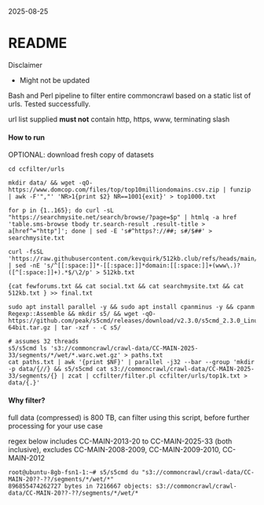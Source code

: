 2025-08-25

# README

Disclaimer
 - Might not be updated

Bash and Perl pipeline to filter entire commoncrawl based on a static list of urls. Tested successfully.

url list supplied **must not** contain http, https, www, terminating slash

#### How to run

OPTIONAL: download fresh copy of datasets
```
cd ccfilter/urls

mkdir data/ && wget -qO- https://www.domcop.com/files/top/top10milliondomains.csv.zip | funzip | awk -F'","' 'NR>1{print $2} NR==1001{exit}' > top1000.txt

for p in {1..165}; do curl -sL "https://searchmysite.net/search/browse/?page=$p" | htmlq -a href 'table.sms-browse tbody tr.search-result .result-title > a[href^="http"]'; done | sed -E 's#^https?://##; s#/$##' > searchmysite.txt

curl -fsSL 'https://raw.githubusercontent.com/kevquirk/512kb.club/refs/heads/main/_data/sites.yml' | sed -nE 's/^[[:space:]]*-[[:space:]]*domain:[[:space:]]+(www\.)?([^[:space:]]+).*$/\2/p' > 512kb.txt

{cat fewforums.txt && cat social.txt && cat searchmysite.txt && cat 512kb.txt } >> final.txt
```

```
sudo apt install parallel -y && sudo apt install cpanminus -y && cpanm Regexp::Assemble && mkdir s5/ && wget -qO- https://github.com/peak/s5cmd/releases/download/v2.3.0/s5cmd_2.3.0_Linux-64bit.tar.gz | tar -xzf - -C s5/

# assumes 32 threads
s5/s5cmd ls 's3://commoncrawl/crawl-data/CC-MAIN-2025-33/segments/*/wet/*.warc.wet.gz' > paths.txt
cat paths.txt | awk '{print $NF}' | parallel -j32 --bar --group 'mkdir -p data/{//} && s5/s5cmd cat s3://commoncrawl/crawl-data/CC-MAIN-2025-33/segments/{} | zcat | ccfilter/filter.pl ccfilter/urls/top1k.txt > data/{.}'
```

#### Why filter?

full data (compressed) is 800 TB, can filter using this script, before further processing for your use case

regex below includes CC-MAIN-2013-20 to CC-MAIN-2025-33 (both inclusive), excludes CC-MAIN-2008-2009, CC-MAIN-2009-2010, CC-MAIN-2012

```
root@ubuntu-8gb-fsn1-1:~# s5/s5cmd du "s3://commoncrawl/crawl-data/CC-MAIN-20??-??/segments/*/wet/*"
896855474262727 bytes in 7216667 objects: s3://commoncrawl/crawl-data/CC-MAIN-20??-??/segments/*/wet/*
```